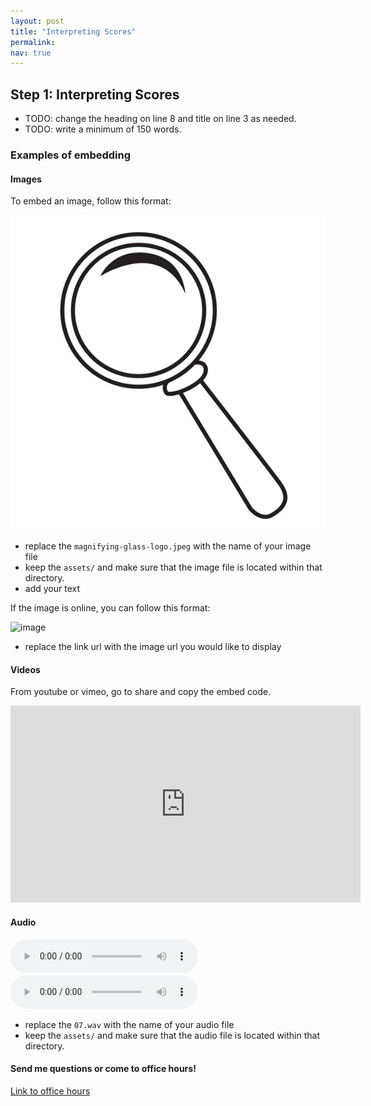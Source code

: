 ```yaml
---
layout: post
title: "Interpreting Scores"
permalink:
nav: true
---
```


## Step 1: Interpreting Scores

- TODO: change the heading on line 8 and title on line 3 as needed.
- TODO: write a minimum of 150 words.

### Examples of embedding

#### Images

To embed an image, follow this format:

![image](assets/magnifying-glass-logo.jpeg)

- replace the `magnifying-glass-logo.jpeg` with the name of your image file
- keep the `assets/` and make sure that the image file is located within
  that directory.
- add your text

If the image is online, you can follow this format:

![image](https://t4.ftcdn.net/jpg/03/72/65/61/240_F_372656177_0u76f9fpzj1ykEofM30CLrGsfzHWPUkF.jpg)

- replace the link url with the image url you would like to display

#### Videos

From youtube or vimeo, go to share and copy the embed code.

<iframe width="560" height="315" src="https://www.youtube.com/embed/JTEFKFiXSx4?si=uC7R9bCqIDJUZXMm" title="YouTube video player" frameborder="0" allow="accelerometer; autoplay; clipboard-write; encrypted-media; gyroscope; picture-in-picture; web-share" referrerpolicy="strict-origin-when-cross-origin" allowfullscreen></iframe>

#### Audio

<audio controls>
  <source src="assets/07.wav" type="audio/wav">
Your browser does not support the audio element.
</audio>

<audio controls>
  <source src="assets/08.wav" type="audio/wav">
Your browser does not support the audio element.
</audio>

- replace the `07.wav` with the name of your audio file
- keep the `assets/` and make sure that the audio file is located within
  that directory.

#### Send me questions or come to office hours!

[Link to office hours](https://calendar.app.google/MYV4AVsQG2fUM9Ja7)
